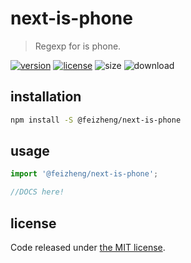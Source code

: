 # next-is-phone
> Regexp for is phone.

[![version][version-image]][version-url]
[![license][license-image]][license-url]
![size][size-image]
![download][download-image]

## installation
```bash
npm install -S @feizheng/next-is-phone
```

## usage
```js
import '@feizheng/next-is-phone';

//DOCS here!
```

## license
Code released under [the MIT license](https://github.com/afeiship/next-is-phone/blob/master/LICENSE.txt).

[version-image]: https://img.shields.io/npm/v/@feizheng/next-is-phone
[version-url]: https://npmjs.org/package/@feizheng/next-is-phone

[license-image]: https://img.shields.io/npm/l/@feizheng/next-is-phone
[license-url]: https://github.com/afeiship/next-is-phone/blob/master/LICENSE.txt

[size-image]: https://img.shields.io/bundlephobia/minzip/@feizheng/next-is-phone
[download-image]: https://img.shields.io/npm/dw/@feizheng/next-is-phone
